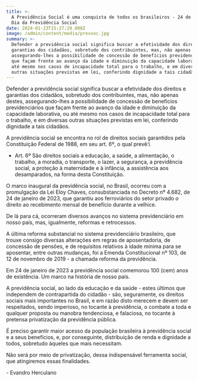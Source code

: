 ```yaml
---
title: >-
  A Previdência Social é uma conquista de todos os brasileiros - 24 de janeiro.
  Dia da Previdência Social
date: 2024-01-23T15:27:29.008Z
image: /admin/content/media/prevsoc.jpg
summary: >-
  Defender a previdência social significa buscar a efetividade dos direitos e
  garantias dos cidadãos, sobretudo dos contribuintes, mas, não apenas destes,
  assegurando-lhes a possibilidade de concessão de benefícios previdenciários
  que façam frente ao avanço da idade e diminuição da capacidade laborativa, ou
  até mesmo nos casos de incapacidade total para o trabalho, e em diversas
  outras situações previstas em lei, conferindo dignidade a tais cidadãos.
---
```

Defender a previdência social significa buscar a efetividade dos direitos e garantias dos cidadãos, sobretudo dos contribuintes, mas, não apenas destes, assegurando-lhes a possibilidade de concessão de benefícios previdenciários que façam frente ao avanço da idade e diminuição da capacidade laborativa, ou até mesmo nos casos de incapacidade total para o trabalho, e em diversas outras situações previstas em lei, conferindo dignidade a tais cidadãos.

A previdência social se encontra no rol de direitos sociais garantidos pela Constituição Federal de 1988, em seu art. 6º, o qual prevê:\
- Art. 6º São direitos sociais a educação, a saúde, a alimentação, o trabalho, a moradia, o transporte, o lazer, a segurança, a previdência social, a proteção à maternidade e à infância, a assistência aos desamparados, na forma desta Constituição.

O marco inaugural da previdência social, no Brasil, ocorreu com a promulgação da Lei Eloy Chaves, consubstanciada no Decreto nº 4.682, de 24 de janeiro de 2023, que garantiu aos ferroviários do setor privado o direito ao recebimento mensal de benefício durante a velhice.

De lá para cá, ocorreram diversos avanços no sistema previdenciário em nosso país, mas, igualmente, reformas e retrocessos.

A última reforma substancial no sistema previdenciário brasileiro, que trouxe consigo diversas alterações em regras de aposentadoria, de concessão de pensões, e de requisitos relativos à idade mínima para se aposentar, entre outras mudanças, foi a Emenda Constitucional nº 103, de 12 de novembro de 2019 - a chamada reforma da previdência.

Em 24 de janeiro de 2023 a previdência social comemorou 100 (cem) anos de existência. Um marco na história de nosso país.

A previdência social, ao lado da educação e da saúde - estes últimos que independem de contrapartida do cidadão - são, seguramente, os direitos sociais mais importantes no Brasil, e em razão disto merecem e devem ser respeitados, sendo imperioso, no tocante à previdência, o combate a toda e qualquer proposta ou manobra tendenciosa, e falaciosa, no tocante à pretensa privatização da previdência pública.

É preciso garantir maior acesso da população brasileira à previdência social e a seus benefícios, e, por conseguinte, distribuição de renda e dignidade a todos, sobretudo àqueles que mais necessitam.

Não será por meio de privatização, dessa indispensável ferramenta social, que atingiremos essas finalidades.

\- Evandro Herculano
